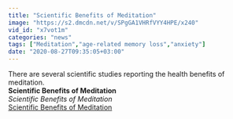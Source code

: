 ```yaml
---
title: "Scientific Benefits of Meditation"
image: "https://s2.dmcdn.net/v/SPgGA1VHRfVYY4HPE/x240"
vid_id: "x7vot1m"
categories: "news"
tags: ["Meditation","age-related memory loss","anxiety"]
date: "2020-08-27T09:35:05+03:00"
---
```

There are several scientific studies reporting the health benefits of meditation.<br><b>Scientific Benefits of Meditation</b><br> <i>Scientific Benefits of Meditation</i><br> <u>Scientific Benefits of Meditation</u>
